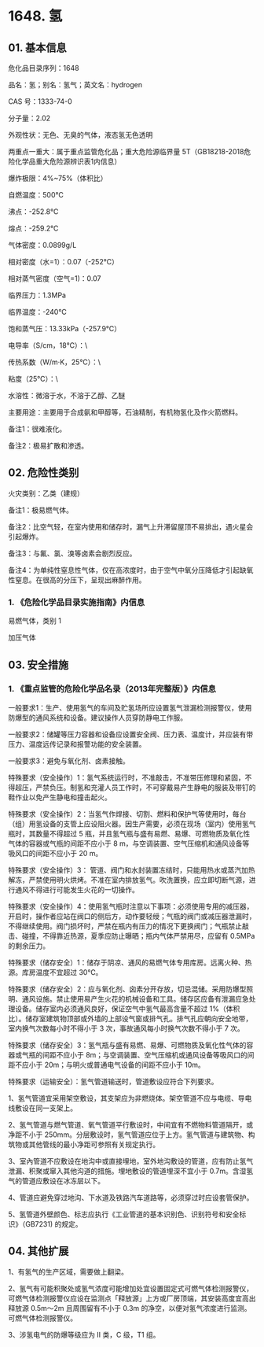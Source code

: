 # 1648. 氢

## 01. 基本信息

危化品目录序列：1648

品名：氢；别名：氢气；英文名：hydrogen

CAS 号：1333-74-0

分子量：2.02

外观性状：无色、无臭的气体，液态氢无色透明

两重点一重大：属于重点监管危化品；重大危险源临界量 5T（GB18218-2018危险化学品重大危险源辨识表1内信息）

爆炸极限：4%~75%（体积比）

自燃温度：500℃

沸点：-252.8℃

熔点：-259.2℃

气体密度：0.0899g/L

相对密度（水=1）：0.07（-252℃）

相对蒸气密度（空气=1)：0.07

临界压力：1.3MPa

临界温度：-240℃

饱和蒸气压：13.33kPa（-257.9℃）

电导率（S/cm，18℃）：\

传热系数（W/m·K，25℃）：\

粘度（25℃）：\

水溶性：微溶于水，不溶于乙醇、乙醚

主要用途：主要用于合成氨和甲醇等，石油精制，有机物氢化及作火箭燃料。

备注1：很难液化。

备注2：极易扩散和渗透。

## 02. 危险性类别

火灾类别：乙类（建规）

备注1：极易燃气体。

备注2：比空气轻，在室内使用和储存时，漏气上升滞留屋顶不易排出，遇火星会引起爆炸。

备注3：与氟、氯、溴等卤素会剧烈反应。

备注4：为单纯性窒息性气体，仅在高浓度时，由于空气中氧分压降低才引起缺氧性窒息。在很高的分压下，呈现出麻醉作用。

### 1. 《危险化学品目录实施指南》内信息

易燃气体，类别 1 

加压气体

## 03. 安全措施

### 1. 《重点监管的危险化学品名录（2013年完整版）》内信息

一般要求1：生产、使用氢气的车间及贮氢场所应设置氢气泄漏检测报警仪，使用防爆型的通风系统和设备。建议操作人员穿防静电工作服。

一般要求2：储罐等压力容器和设备应设置安全阀、压力表、温度计，并应装有带压力、温度远传记录和报警功能的安全装置。

一般要求3：避免与氧化剂、卤素接触。

特殊要求（安全操作）1：氢气系统运行时，不准敲击，不准带压修理和紧固，不得超压，严禁负压。制氢和充灌人员工作时，不可穿戴易产生静电的服装及带钉的鞋作业以免产生静电和撞击起火。

特殊要求（安全操作）2：当氢气作焊接、切割、燃料和保护气等使用时，每台（组）用氢设备的支管上应设阻火器。因生产需要，必须在现场（室内）使用氢气瓶时，其数量不得超过 5 瓶，并且氢气瓶与盛有易燃、易爆、可燃物质及氧化性气体的容器或气瓶的间距不应小于 8 m，与空调装置、空气压缩机和通风设备等吸风口的间距不应小于 20 m。

特殊要求（安全操作）3： 管道、阀门和水封装置冻结时，只能用热水或蒸汽加热解冻，严禁使用明火烘烤。不准在室内排放氢气。吹洗置换，应立即切断气源，进行通风不得进行可能发生火花的一切操作。

特殊要求（安全操作）4：使用氢气瓶时注意以下事项：必须使用专用的减压器，开启时，操作者应站在阀口的侧后方，动作要轻绶；气瓶的阀门或减压器泄漏时，不得继续使用。阀门损坏时，严禁在瓶内有压力的情况下更换阀门；气瓶禁止敲击、碰撞，不得靠近热源，夏季应防止曝晒；瓶内气体严禁用尽，应留有 0.5MPa 的剩余压力。

特殊要求（储存安全）1：储存于阴凉、通风的易燃气体专用库房。远离火种、热源。库房温度不宜超过 30℃。

特殊要求（储存安全）2：应与氧化剂、囟素分开存放，切忌混储。采用防爆型照明、通风设施。禁止使用易产生火花的机械设备和工具。储存区应备有泄漏应急处理设备。储存室内必须通风良好，保证空气中氢气最高含量不超过 1%（体积比）。储存室建筑物顶部或外墙的上部设气窗或排气孔。排气孔应朝向安全地带，室内换气次数每小时不得小于 3 次，事故通风每小时换气次数不得小于 7 次。

特殊要求（储存安全）3：氢气瓶与盛有易燃、易爆、可燃物质及氧化性气体的容器或气瓶的间距不应小于 8m；与空调装置、空气压缩机或通风设备等吸风口的间距不应小于 20m；与明火或普通电气设备的间距不应小于 10m。

特殊要求（运输安全）：氢气管道输送时，管道敷设应符合下列要求。

1、氢气管道宜采用架空敷设，其支架应为非燃烧体。架空管道不应与电缆、导电线敷设在同一支架上。

2、氢气管道与燃气管道、氧气管道平行敷设时，中间宜有不燃物料管道隔开，或净距不小于 250mm。分层敷设时，氢气管道应位于上方。氢气管道与建筑物、构筑物或其他管线的最小净距可参照有关规定执行。

3、室內管道不应敷设在地沟中或直接埋地，室外地沟敷设的管道，应有防止氢气泄漏、积聚或窜入其他沟道的措施。埋地敷设的管道埋深不宜小于 0.7m。含湿氢气的管道应敷设在冰冻层以下。

4、管道应避免穿过地沟、下水道及铁路汽车道路等，必须穿过时应设套管保护。

5、氢管道外壁颜色、标志应执行《工业管道的基本识别色、识别符号和安全标识》（GB7231) 的规定。

## 04. 其他扩展

1、有氢气的生产区域，需要做上翻梁。

2、氢气有可能积聚处或氢气浓度可能增加处宜设置固定式可燃气体检测报警仪，可燃气体检测报警仪应设在监测点「释放源」上方或厂房顶端，其安装高度宜高出释放源 0.5m～2m 且周围留有不小于 0.3m 的净空，以便对氢气浓度进行监测。可燃气体检测报警仪。

3、涉氢电气的防爆等级应为 II 类，C 级，T1 组。

